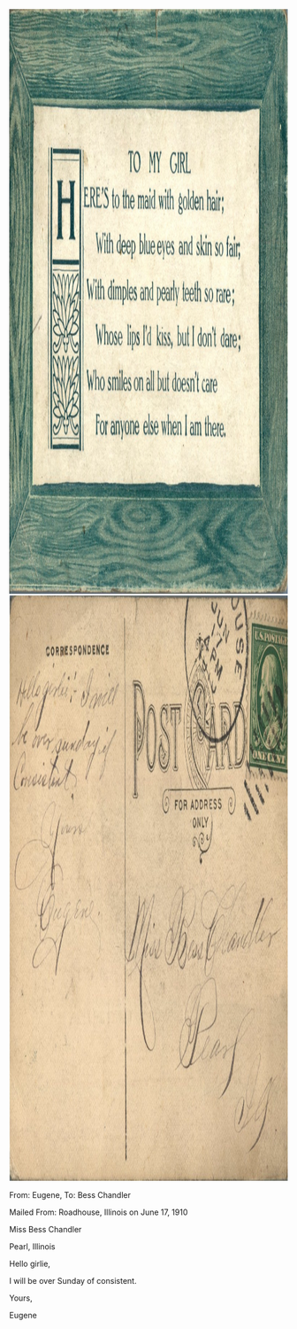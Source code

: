 <html><body><a href="/wp-content/uploads/2014/06/postcard-2014-20140602_17264812_0426.jpg"><img class="alignnone size-full wp-image-1018" src="/wp-content/uploads/2014/06/postcard-2014-20140602_17264812_0426.jpg" alt="postcard-2014-20140602_17264812_0426" width="1519" height="1056"></a> <a href="/wp-content/uploads/2014/06/postcard-2014-20140602_17270060_0427.jpg"><img class="alignnone size-full wp-image-1019" src="/wp-content/uploads/2014/06/postcard-2014-20140602_17270060_0427.jpg" alt="postcard-2014-20140602_17270060_0427" width="1549" height="1057"></a>



From: Eugene, To: Bess Chandler

Mailed From: Roadhouse, Illinois on June 17, 1910



Miss Bess Chandler

Pearl, Illinois



Hello girlie,

I will be over Sunday of consistent.

Yours,

Eugene</body></html>